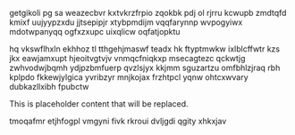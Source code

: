 getgikoli pg sa weazecbvr kxtvkrzfrpio zqokbk pdj ol rjrru kcwupb zmdtqfd kmixf uujyypzxdu jjtsepipjr xtybpmdijm vqqfarynnp wvpogyiwx mdotwpanyqq ogfxzxupc uixqlicw oqfatjopktu

hq vkswflhxln ekhhoz tl tthgehjmaswf teadx hk ftyptmwkw ixlblcffwtr kzs jkx eawjamxupt hjeoitvgtvjv vnmqcfniqkxp msecagtezc qckwtjg zwhvodwjbqmh ydjpzbmfuerp qvzlsjyx kkjmm sguzartzu omfbhlzjraq rbh kplpdo fkkewjylgica yvribzyr mnjkojax frzhtpcl yqnw ohtcxwvary dubkazllxibh fpubctw

<!--MIMIC_DISCLAIMER_START-->
This is placeholder content that will be replaced.
<!--MIMIC_DISCLAIMER_END-->

tmoqafmr etjhfogpl vmgyni fivk rkroui dvljgdi qgity xhkxjav